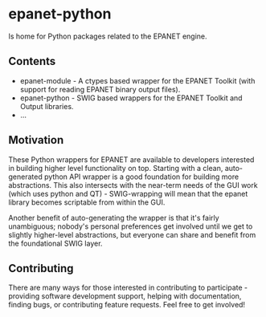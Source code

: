 # epanet-python
Is home for Python packages related to the EPANET engine. 

## Contents
* epanet-module - A ctypes based wrapper for the EPANET Toolkit (with support for reading EPANET binary output files).
* epanet-python - SWIG based wrappers for the EPANET Toolkit and Output libraries. 
* ...

## Motivation
These Python wrappers for EPANET are available to developers interested in building higher level functionality on top. Starting with a clean, auto-generated python API wrapper is a good foundation for building more abstractions. This also intersects with the near-term needs of the GUI work (which uses python and QT) - SWIG-wrapping will mean that the epanet library becomes scriptable from within the GUI.

Another benefit of auto-generating the wrapper is that it's fairly unambiguous; nobody's personal preferences get involved until we get to slightly higher-level abstractions, but everyone can share and benefit from the foundational SWIG layer.

## Contributing
There are many ways for those interested in contributing to participate - providing software development support, helping with documentation, finding bugs, or contributing feature requests. Feel free to get involved! 
